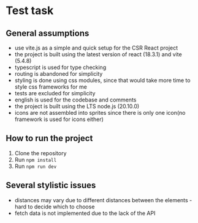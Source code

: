 # Test task

## General assumptions
- use vite.js as a simple and quick setup for the CSR React project
- the project is built using the latest version of react (18.3.1) and vite (5.4.8)
- typescript is used for type checking
- routing is abandoned for simplicity
- styling is done using css modules, since that  would take more time to style css frameworks for me
- tests are excluded for simplicity
- english is used for the codebase and comments
- the project is built using the LTS node.js (20.10.0)
- icons are not assembled into sprites since there is only one icon(no framework is used for icons either)

## How to run the project
1. Clone the repository
2. Run `npm install`
3. Run `npm run dev`


## Several stylistic issues
- distances may vary due to different distances between the elements - hard to decide which to choose
- fetch data is not implemented due to the lack of the API
